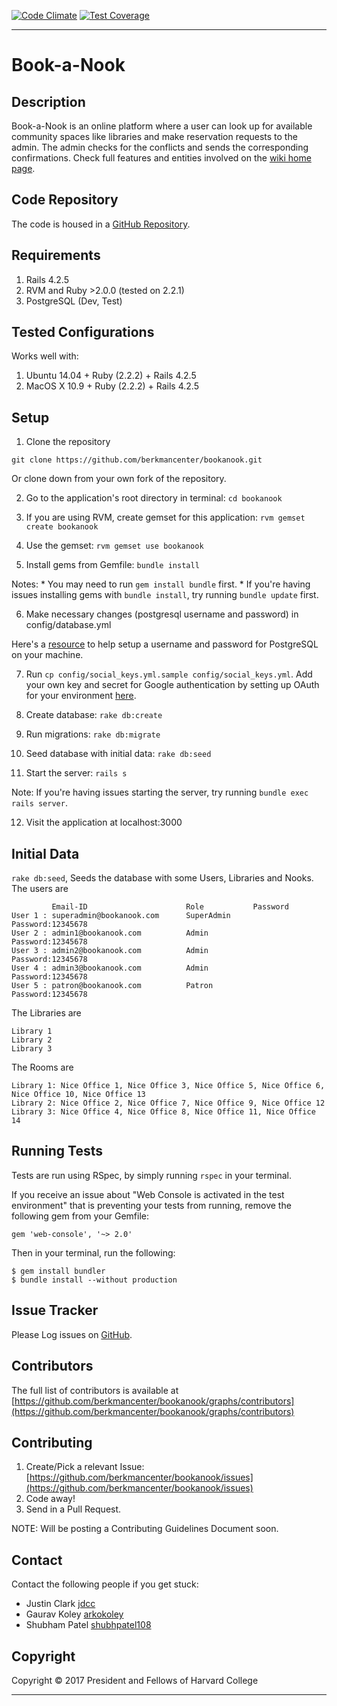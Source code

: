 [![Code Climate](https://codeclimate.com/github/berkmancenter/bookanook/badges/gpa.svg)](https://codeclimate.com/github/berkmancenter/bookanook)
[![Test Coverage](https://codeclimate.com/github/berkmancenter/bookanook/badges/coverage.svg)](https://codeclimate.com/github/berkmancenter/bookanook/coverage)
************

Book-a-Nook
=================

Description
-----------

Book-a-Nook is an online platform where a user can look up for available community spaces like libraries and make reservation requests to the admin. The admin checks for the conflicts and sends the corresponding confirmations.
Check full features and entities involved on the [wiki home page](https://github.com/berkmancenter/bookanook/wiki).

Code Repository
---------------

The code is housed in a [GitHub Repository](https://github.com/berkmancenter/bookanook).

Requirements
------------

1. Rails 4.2.5
2. RVM and Ruby >2.0.0 (tested on 2.2.1)
3. PostgreSQL (Dev, Test)

Tested Configurations
---------------------

Works well with:
1. Ubuntu 14.04 + Ruby (2.2.2) + Rails 4.2.5
2. MacOS X 10.9 + Ruby (2.2.2) + Rails 4.2.5

Setup
-----

1. Clone the repository

`git clone https://github.com/berkmancenter/bookanook.git`

Or clone down from your own fork of the repository.

2. Go to the application's root directory in terminal: `cd bookanook`

3. If you are using RVM, create gemset for this application: `rvm gemset create bookanook`

4. Use the gemset: `rvm gemset use bookanook`

5. Install gems from Gemfile: `bundle install`

  Notes:
    * You may need to run `gem install bundle` first.
    * If you're having issues installing gems with `bundle install`, try running `bundle update` first.

6. Make necessary changes (postgresql username and password) in config/database.yml

  Here's a [resource](https://www.digitalocean.com/community/tutorials/how-to-setup-ruby-on-rails-with-postgres) to help setup a username and password for PostgreSQL on your machine.

7. Run `cp config/social_keys.yml.sample config/social_keys.yml`. Add your own key and secret for Google authentication by setting up OAuth for your environment [here](https://cloud.google.com/ruby/getting-started/authenticate-users).

8. Create database: `rake db:create`

9. Run migrations: `rake db:migrate`

10. Seed database with initial data: `rake db:seed`

11. Start the server: `rails s`

  Note: If you're having issues starting the server, try running `bundle exec rails server`.

12. Visit the application at localhost:3000


## Initial Data
`rake db:seed`, Seeds the database with some Users, Libraries and Nooks.
The users are
```
         Email-ID                      Role           Password
User 1 : superadmin@bookanook.com      SuperAdmin     Password:12345678
User 2 : admin1@bookanook.com          Admin          Password:12345678
User 3 : admin2@bookanook.com          Admin          Password:12345678
User 4 : admin3@bookanook.com          Admin          Password:12345678
User 5 : patron@bookanook.com          Patron         Password:12345678
```
The Libraries are
```
Library 1
Library 2
Library 3
```
The Rooms are
```
Library 1: Nice Office 1, Nice Office 3, Nice Office 5, Nice Office 6, Nice Office 10, Nice Office 13
Library 2: Nice Office 2, Nice Office 7, Nice Office 9, Nice Office 12
Library 3: Nice Office 4, Nice Office 8, Nice Office 11, Nice Office 14
```

Running Tests
-------------

Tests are run using RSpec, by simply running `rspec` in your terminal.

If you receive an issue about "Web Console is activated in the test environment" that is preventing your tests from running, remove the following gem from your Gemfile:

```
gem 'web-console', '~> 2.0'
```

Then in your terminal, run the following:

```
$ gem install bundler
$ bundle install --without production
```

Issue Tracker
-------------

Please Log issues on [GitHub](https://github.com/berkmancenter/bookanook/issues).


Contributors
------------

The full list of contributors is available at [https://github.com/berkmancenter/bookanook/graphs/contributors](https://github.com/berkmancenter/bookanook/graphs/contributors)

Contributing
------------

1. Create/Pick a relevant Issue: [https://github.com/berkmancenter/bookanook/issues](https://github.com/berkmancenter/bookanook/issues)
2. Code away!
3. Send in a Pull Request.

NOTE: Will be posting a Contributing Guidelines Document soon.

Contact
-------

Contact the following people if you get stuck:
* Justin Clark  [jdcc](https://github.com/jdcc)
* Gaurav Koley  [arkokoley](https://github.com/arkokoley)
* Shubham Patel [shubhpatel108](https://github.com/shubhpatel108)

Copyright
---------

Copyright © 2017 President and Fellows of Harvard College

**************
